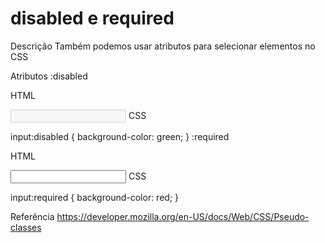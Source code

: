 # disabled e required

Descrição
Também podemos usar atributos para selecionar elementos no CSS

Atributos
:disabled

HTML

<input type="text" disabled>
CSS

input:disabled {
  background-color: green;
}
:required

HTML

<input type="text" required>
CSS

input:required {
  background-color: red;
}

Referência
https://developer.mozilla.org/en-US/docs/Web/CSS/Pseudo-classes
